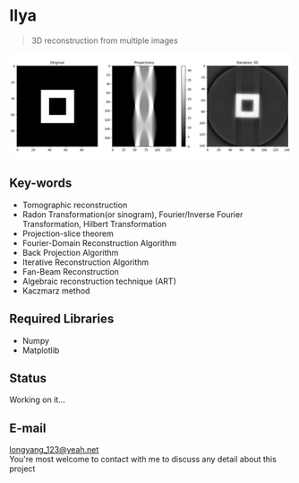 # Ilya
> 3D reconstruction from multiple images

![](./pics/fig.png)

## Key-words
+ Tomographic reconstruction
+ Radon Transformation(or sinogram), Fourier/Inverse Fourier Transformation, Hilbert Transformation
+ Projection-slice theorem
+ Fourier-Domain Reconstruction Algorithm
+ Back Projection Algorithm
+ Iterative Reconstruction Algorithm
+ Fan-Beam Reconstruction
+ Algebraic reconstruction technique (ART)
+ Kaczmarz method

## Required Libraries
+ Numpy
+ Matplotlib

## Status
Working on it...

## E-mail
longyang_123@yeah.net  
You're most welcome to contact with me to discuss any detail about this project